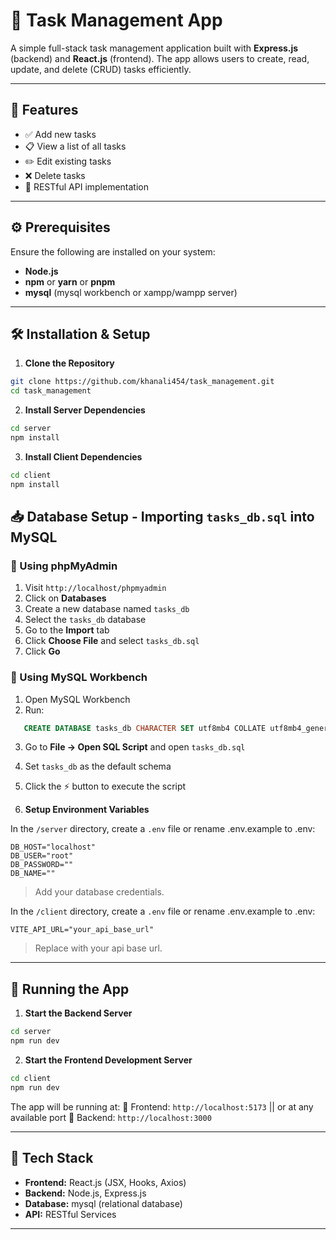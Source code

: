 # 📝 Task Management App

A simple full-stack task management application built with **Express.js** (backend) and **React.js** (frontend). The app allows users to create, read, update, and delete (CRUD) tasks efficiently.

---

## 🚀 Features

* ✅ Add new tasks
* 📋 View a list of all tasks
* ✏️ Edit existing tasks
* ❌ Delete tasks
* 🔄 RESTful API implementation

---

## ⚙️ Prerequisites

Ensure the following are installed on your system:

* **Node.js**
* **npm** or **yarn** or **pnpm**
* **mysql** (mysql workbench or xampp/wampp server)

---

## 🛠️ Installation & Setup

1. **Clone the Repository**

```bash
git clone https://github.com/khanali454/task_management.git
cd task_management
```

2. **Install Server Dependencies**

```bash
cd server
npm install
```

3. **Install Client Dependencies**

```bash
cd client
npm install
```



## 📥 Database Setup - Importing `tasks_db.sql` into MySQL

### 🔹 Using phpMyAdmin

1. Visit `http://localhost/phpmyadmin`
2. Click on **Databases**
3. Create a new database named `tasks_db`
4. Select the `tasks_db` database
5. Go to the **Import** tab
6. Click **Choose File** and select `tasks_db.sql`
7. Click **Go**

### 🔹 Using MySQL Workbench

1. Open MySQL Workbench
2. Run:
```sql
   CREATE DATABASE tasks_db CHARACTER SET utf8mb4 COLLATE utf8mb4_general_ci;
```

3. Go to **File → Open SQL Script** and open `tasks_db.sql`
4. Set `tasks_db` as the default schema
5. Click the ⚡️ button to execute the script


4. **Setup Environment Variables**

In the `/server` directory, create a `.env` file or rename .env.example to .env:

```
DB_HOST="localhost"
DB_USER="root"
DB_PASSWORD=""
DB_NAME=""
```

> Add your database credentials.


In the `/client` directory, create a `.env` file or rename .env.example to .env:

```
VITE_API_URL="your_api_base_url"
```

> Replace with your api base url.

---

## 🧪 Running the App

1. **Start the Backend Server**

```bash
cd server
npm run dev
```

2. **Start the Frontend Development Server**

```bash
cd client
npm run dev
```

The app will be running at:
🔗 Frontend: `http://localhost:5173` || or at any available port
🔗 Backend: `http://localhost:3000`

---

## 🔧 Tech Stack

* **Frontend:** React.js (JSX, Hooks, Axios)
* **Backend:** Node.js, Express.js
* **Database:** mysql (relational database)
* **API:** RESTful Services

---
